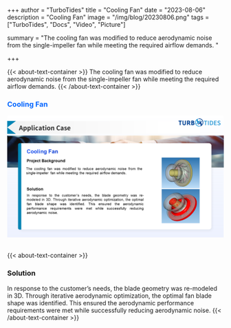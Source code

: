 +++
author = "TurboTides"
title = "Cooling Fan"
date = "2023-08-06"
description = "Cooling Fan"
image = "/img/blog/20230806.png"
tags = ["TurboTides", "Docs", "Video", "Picture"]

summary = "The cooling fan was modified to reduce aerodynamic noise from the single-impeller fan while meeting the required airflow demands. <!--more-->"

+++

{{< about-text-container >}}
The cooling fan was modified to reduce aerodynamic noise from the single-impeller fan while meeting the required airflow demands.
{{< /about-text-container >}}


<h3 style="color: #0066FF;">Cooling Fan</h3>
<div style="display: flex; justify-content: center;">
    <img src="/img/blog/case picture/幻灯片18.PNG" alt="Cooling Fan" style="margin-top: 0; margin-bottom: 1.4em; max-width: 100%;">
</div>


{{< about-text-container >}}
### Solution
In response to the customer’s needs, the blade geometry was re-modeled in 3D. Through iterative aerodynamic optimization, the optimal fan blade shape was identified. This ensured the aerodynamic performance requirements were met while successfully reducing aerodynamic noise.
{{< /about-text-container >}}

